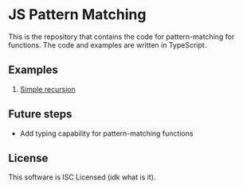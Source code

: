# JS Pattern Matching

This is the repository that contains the code for pattern-matching for functions. The code and examples are written in TypeScript.

## Examples

1. [Simple recursion](./exmaples/recursion/README.md)

## Future steps

- Add typing capability for pattern-matching functions

## License

This software is ISC Licensed (idk what is it).
